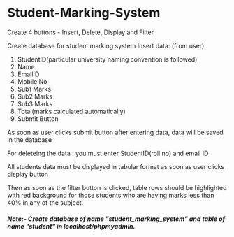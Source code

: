 # Student-Marking-System
Create 4 buttons - Insert, Delete, Display and Filter

Create database for student marking system
Insert data: (from user)
1. StudentID(particular university naming convention is followed)
2. Name
3. EmailID
4. Mobile No
5. Sub1 Marks
6. Sub2 Marks
7. Sub3 Marks
8. Total(marks calculated automatically)
9. Submit Button

As soon as user clicks submit button after entering data, data will be saved in the database

For deleteing the data : you must enter StudentID(roll no) and email ID

All students data must be displayed in tabular format as soon as user clicks display button

Then as soon as the filter button is clicked, table rows should be highlighted with red background for those students who are having marks less than 40% in any of the subject.

##### Note:- Create database of name "student_marking_system" and table of name "student" in localhost/phpmyadmin.
